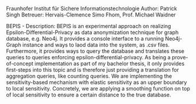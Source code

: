 
Fraunhofer Institut für Sichere Informationstechnologie
Author: Patrick Singh
Betreuer: Hervais-Clemence Simo Fhom, Prof. Michael Waidner


BEPIS - Description:
BEPIS is an experimental approach on realizing Epsilon-Differential-Privacy as data anonymization technique for
graph database, e.g. Neo4j. It provides a console interface to a running Neo4j-Graph instance and ways to laod data
into the system, as .csv files. Furthermore, it provides ways to query the database and translates these queries to queries
enforcing epsilon-differential-privacy. As being a prove-of-concept implementation as part of my bachelor thesis,
it only provides first-steps into this topic and is therefore just providing a translation for aggregation queries, like counting queries.
We are implementing the sensitivity-based mechanism with elastic sensitivity as an upper boundary to local sensitivity.
Concretely, we are applying a smoothing function on top of local sensitivity to ensure a certain distance to the true database.

